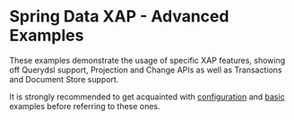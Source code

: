 Spring Data XAP - Advanced Examples
===================================

These examples demonstrate the usage of specific XAP features, showing off Querydsl support, Projection and Change APIs as well as Transactions and Document Store support.

It is strongly recommended to get acquainted with [configuration](/examples/configuration) and [basic](/examples/basic) examples before referring to these ones.
